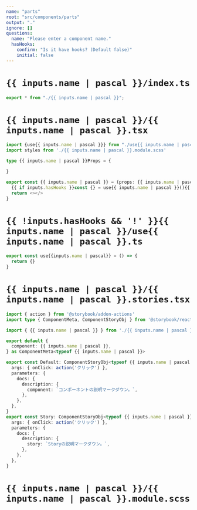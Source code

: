 ```yaml
---
name: "parts"
root: "src/components/parts"
output: "."
ignore: []
questions:
  name: "Please enter a component name."
  hasHooks:
    confirm: "Is it have hooks? (Default false)"
    initial: false
---
```


# `{{ inputs.name | pascal }}/index.ts`

```typescript
export * from "./{{ inputs.name | pascal }}";
```

# `{{ inputs.name | pascal }}/{{ inputs.name | pascal }}.tsx`

```typescript
import {use{{ inputs.name | pascal }}} from "./use{{ inputs.name | pascal }}"
import styles from './{{ inputs.name | pascal }}.module.scss'

type {{ inputs.name | pascal }}Props = {

}

export const {{ inputs.name | pascal }} = (props: {{ inputs.name | pascal }}Props) => {
  {{ if inputs.hasHooks }}const {} = use{{ inputs.name | pascal }}(){{ end }}
  return <></>
}

```

# `{{ !inputs.hasHooks && '!' }}{{ inputs.name | pascal }}/use{{ inputs.name | pascal }}.ts`

```typescript
export const use{{inputs.name | pascal}} = () => {
  return {}
}
```

# `{{ inputs.name | pascal }}/{{ inputs.name | pascal }}.stories.tsx`

```typescript
import { action } from '@storybook/addon-actions'
import type { ComponentMeta, ComponentStoryObj } from '@storybook/react'

import { {{ inputs.name | pascal }} } from './{{ inputs.name | pascal }}'

export default {
  component: {{ inputs.name | pascal }},
} as ComponentMeta<typeof {{ inputs.name | pascal }}>

export const Default: ComponentStoryObj<typeof {{ inputs.name | pascal }}> = {
  args: { onClick: action('クリック') },
  parameters: {
    docs: {
      description: {
        component: `コンポーネントの説明マークダウン。`,
      },
    },
  },
}
export const Story: ComponentStoryObj<typeof {{ inputs.name | pascal }}> = {
  args: { onClick: action('クリック') },
  parameters: {
    docs: {
      description: {
        story: `Storyの説明マークダウン。`,
      },
    },
  },
}


```

# `{{ inputs.name | pascal }}/{{ inputs.name | pascal }}.module.scss`

```scss

```
